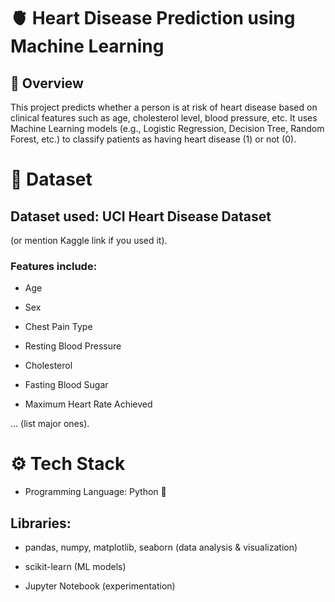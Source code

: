 # 🫀 Heart Disease Prediction using Machine Learning
## 📌 Overview

This project predicts whether a person is at risk of heart disease based on clinical features such as age, cholesterol level, blood pressure, etc.
It uses Machine Learning models (e.g., Logistic Regression, Decision Tree, Random Forest, etc.) to classify patients as having heart disease (1) or not (0).

# 📂 Dataset

## Dataset used: UCI Heart Disease Dataset
 (or mention Kaggle link if you used it).

### Features include:

* Age

* Sex

* Chest Pain Type

* Resting Blood Pressure

* Cholesterol

* Fasting Blood Sugar

* Maximum Heart Rate Achieved

… (list major ones).

# ⚙️ Tech Stack

* Programming Language: Python 🐍

## Libraries:

* pandas, numpy, matplotlib, seaborn (data analysis & visualization)

* scikit-learn (ML models)

* Jupyter Notebook (experimentation)
